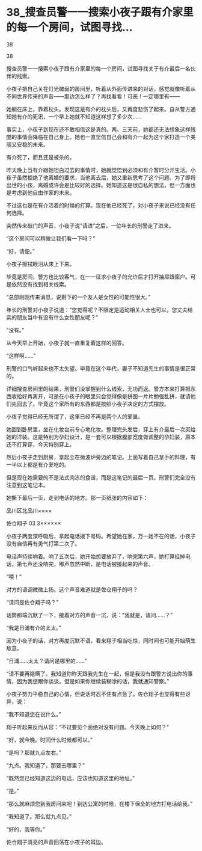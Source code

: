 # 38_搜查员警一一搜索小夜子跟有介家里的每一个房间，试图寻找...

38

38

搜查员警一一搜索小夜子跟有介家里的每一个房间，试图寻找关于有介最后一名伙伴的线索。

小夜子把自己关在灯光微弱的房间里，听着从外面传进来的对话，感觉就像听着从不同世界传来的声音——那边怎么样了？再找看看！可恶！一定哪里有——

她躺在床上，靠着枕头。发现这是有介的枕头后，又再度悲伤了起来。自从警方通知她有介的死讯，一个早上她就不知道这样想了多少次……

事实上，小夜子到现在还不敢相信这是真的。两、三天前，她都还无法想象这样残酷的事情会降临在自己身上。她也一直坚信自己会和有介一起为这个家打造一个美丽又安稳的未来。

有介死了，而且还是被杀的。

昨天晚上当有介跟她坦白过去的事情时，她就觉悟到必须和有介暂时分开生活。小夜子虽然拒绝了他离婚的要求，当他离去后，她又重新思考了这个问题。为了即将出世的小孩，离婚或许会是比较好的选择。她知道这是很自私的想法，但一方面也是考虑到他自由作家的未来。

不过这也是在有介活着的时候的打算。现在他已经死了，对小夜子来说已经没有任何选择。

突然传来敲门的声音，小夜子说“请进”之后，一位年长的刑警走了进来。

“这个房间可以稍微让我们看一下吗？”

“好，请便。”

小夜子擦拭眼泪从床上下来。

毕竟是房间，警方也比较客气，在一一征求小夜子的允许后才打开抽屉跟窗户。可是依然没有找到相关线索。

“总部刚刚传来消息，说剩下的一个友人是女性的可能性很大。”

年长的刑警对小夜子说道：“您觉得呢？不限定是运动相关人士也可以，您丈夫结实的朋友当中有没有什么女性朋友呢？”

“没有。”

从今天早上开始，小夜子就一直重复着这样的回答。

“这样啊……”

刑警的口气听起来也不太失望。毕竟在这个年代，妻子不知道先生的事情是很正常的。

详细搜查房间里的结果，刑警们没掌握到什么线索，无功而返。警方本来打算把东西收拾好再离开，可是在小夜子的眼里只会觉得像是拼图一片片勉强乱拼，就请他们先回去了。毕竟这个家所有的东西都是按照小夜子决定的方式摆放。

小夜子觉得已经无所谓了，这里已经不再是两个人的爱巢。

她回到卧房里，坐在化妆台前专心地化妆。整理完头发后，穿上有介最后一次买给她的洋装。这是特别为孕妇设计，是一套可以根据腹部宽度做调整的孕妇装，原本还不打算穿，今天特别穿上。

然后小夜子走到厨房，拿起立在微波炉旁边的笔记。上面写着自己拿手的料理，有一半以上都是有介爱吃的。

但是现在她需要的不是法式肉冻的食谱，而是这笔记的最后一页。刑警们完全没有注意到这笔记本。

她撕下最后一页，走到电话的地方。那一页纸张的内容如下：

品川区北品川××××

佐仓翔子 03 3××××××

小夜子两度深呼吸后，拿起电话拨下号码。希望她在家，万一她不在的话，小夜子没有自信再有勇气打第二次了。

电话声持续响着。响了五次后，她开始想要放弃了，响完第六声，她打算挂掉电话，第七声还没响完，嘟声忽然中断，是电话被接起来的声音。

“喂！”

对方的语调微微上扬。这个声音难道就是佐仓翔子的吗？

“请问是佐仓翔子吗？”

话筒那端沉默了一下，接着对方的声音一沉，说：“我就是，请问……？”

“我是日浦有介的太太。”

因为小夜子的话，对方再度沉默不语。看来翔子相当吃惊，同时间也可能开始萌生敌意。

“日浦……太太？请问是哪里的……”

“请不要再隐瞒了。我知道你昨天跟我先生在一起，但是我没有跟警方说出你的事情，因为我想跟你谈谈。但是如果你继续装糊涂的话，我就通知警察。”

小夜子努力平稳自己的心情，但说话时忍不住有点急了。佐仓翔子也显得有些讶异，说：

“我不知道您在说什么。”

翔子听起来反而从容：“不过要见个面绝对没有问题。今天晚上如何？”

“好，就今晚。时间什么时候都可以。”

“是吗？那就九点左右。”

“九点。我知道了，那要去哪里？”

“既然您已经知道这边的电话，应该也知道这里的地址。”

“是。”

“那么就麻烦您到我房间来吧！到达公寓的时候，在楼下保全的地方打电话给我。”

“我知道了。那么就九点见。”

“好的，我等你。”

佐仓翔子清亮的声音回荡在小夜子的耳边。